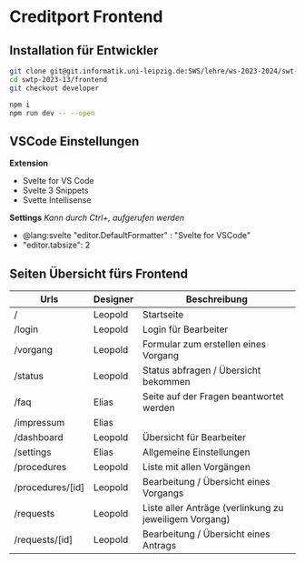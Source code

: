# Creditport Frontend 

## Installation für Entwickler

```bash
git clone git@git.informatik.uni-leipzig.de:SWS/lehre/ws-2023-2024/swt-p/projects/swtp-2023-13.git
cd swtp-2023-13/frontend
git checkout developer

npm i
npm run dev -- --open

```

## VSCode Einstellungen

**Extension**
- Svelte for VS Code
- Svelte 3 Snippets
- Svette Intellisense

**Settings**
*Kann durch Ctrl+, aufgerufen werden*
- @lang:svelte "editor.DefaultFormatter" : "Svelte for VSCode"
- "editor.tabsize": 2

## Seiten Übersicht fürs Frontend

| Urls              | Designer  | Beschreibung                                            |
|------------------ |---------- | ---                                                     |
| /                 | Leopold   | Startseite                                              |
| /login            | Leopold   | Login für Bearbeiter                                    |
| /vorgang          | Leopold   | Formular zum erstellen eines Vorgang                    |
| /status           | Leopold   | Status abfragen / Übersicht bekommen                    |
| /faq              | Elias     | Seite auf der Fragen beantwortet werden                 |
| /impressum        | Elias     |                                                         |
| /dashboard        | Leopold   | Übersicht für Bearbeiter                                |
| /settings         | Elias     | Allgemeine Einstellungen                                |
| /procedures       | Leopold   | Liste mit allen Vorgängen                               |
| /procedures/[id]  | Leopold   | Bearbeitung / Übersicht eines Vorgangs                  |
| /requests         | Leopold   | Liste aller Anträge (verlinkung zu jeweiligem Vorgang)  |
| /requests/[id]    | Leopold   | Bearbeitung / Übersicht eines Antrags                   |


